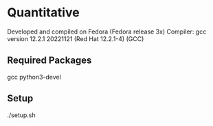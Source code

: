 # Quantitative
Developed and compiled on Fedora (Fedora release 3x)
Compiler: gcc version 12.2.1 20221121 (Red Hat 12.2.1-4) (GCC)

## Required Packages
gcc
python3-devel

## Setup
./setup.sh
